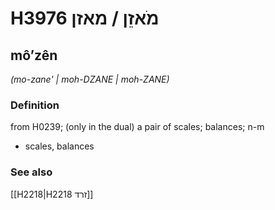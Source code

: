 # H3976 מֹאזֵן / מאזן

## môʼzên

_(mo-zane' | moh-DZANE | moh-ZANE)_

### Definition

from H0239; (only in the dual) a pair of scales; balances; n-m

- scales, balances

### See also

[[H2218|H2218 זרד]]
